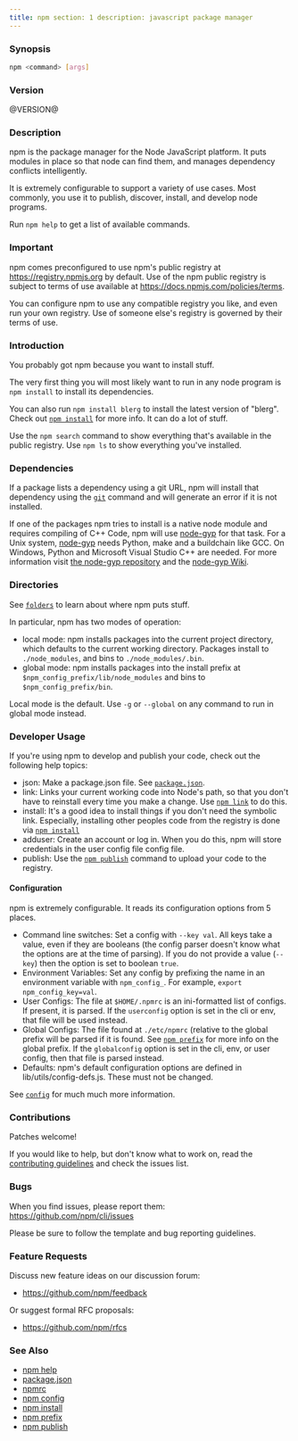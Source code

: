 ```yaml
---
title: npm section: 1 description: javascript package manager
---
```


### Synopsis

```bash
npm <command> [args]
```

### Version

@VERSION@

### Description

npm is the package manager for the Node JavaScript platform. It puts modules in place so that node can find them, and
manages dependency conflicts intelligently.

It is extremely configurable to support a variety of use cases. Most commonly, you use it to publish, discover, install,
and develop node programs.

Run `npm help` to get a list of available commands.

### Important

npm comes preconfigured to use npm's public registry at
https://registry.npmjs.org by default. Use of the npm public registry is subject to terms of use available at
https://docs.npmjs.com/policies/terms.

You can configure npm to use any compatible registry you like, and even run your own registry. Use of someone else's
registry is governed by their terms of use.

### Introduction

You probably got npm because you want to install stuff.

The very first thing you will most likely want to run in any node program is `npm install` to install its dependencies.

You can also run `npm install blerg` to install the latest version of
"blerg". Check out [`npm install`](/commands/npm-install) for more info. It can do a lot of stuff.

Use the `npm search` command to show everything that's available in the public registry. Use `npm ls` to show everything
you've installed.

### Dependencies

If a package lists a dependency using a git URL, npm will install that dependency using
the [`git`](https://github.com/git-guides/install-git)
command and will generate an error if it is not installed.

If one of the packages npm tries to install is a native node module and requires compiling of C++ Code, npm will use
[node-gyp](https://github.com/nodejs/node-gyp) for that task. For a Unix
system, [node-gyp](https://github.com/nodejs/node-gyp)
needs Python, make and a buildchain like GCC. On Windows, Python and Microsoft Visual Studio C++ are needed. For more
information visit [the node-gyp repository](https://github.com/nodejs/node-gyp) and
the [node-gyp Wiki](https://github.com/nodejs/node-gyp/wiki).

### Directories

See [`folders`](/configuring-npm/folders) to learn about where npm puts stuff.

In particular, npm has two modes of operation:

* local mode:
  npm installs packages into the current project directory, which defaults to the current working directory. Packages
  install to
  `./node_modules`, and bins to `./node_modules/.bin`.
* global mode:
  npm installs packages into the install prefix at
  `$npm_config_prefix/lib/node_modules` and bins to
  `$npm_config_prefix/bin`.

Local mode is the default. Use `-g` or `--global` on any command to run in global mode instead.

### Developer Usage

If you're using npm to develop and publish your code, check out the following help topics:

* json:
  Make a package.json file. See
  [`package.json`](/configuring-npm/package-json).
* link:
  Links your current working code into Node's path, so that you don't have to reinstall every time you make a change.
  Use [`npm link`](/commands/npm-link) to do this.
* install:
  It's a good idea to install things if you don't need the symbolic link. Especially, installing other peoples code from
  the registry is done via [`npm install`](/commands/npm-install)
* adduser:
  Create an account or log in. When you do this, npm will store credentials in the user config file config file.
* publish:
  Use the [`npm publish`](/commands/npm-publish) command to upload your code to the registry.

#### Configuration

npm is extremely configurable. It reads its configuration options from 5 places.

* Command line switches:
  Set a config with `--key val`. All keys take a value, even if they are booleans (the config parser doesn't know what
  the options are at the time of parsing). If you do not provide a value (`--key`) then the option is set to
  boolean `true`.
* Environment Variables:
  Set any config by prefixing the name in an environment variable with
  `npm_config_`. For example, `export npm_config_key=val`.
* User Configs:
  The file at `$HOME/.npmrc` is an ini-formatted list of configs. If present, it is parsed. If the `userconfig` option
  is set in the cli or env, that file will be used instead.
* Global Configs:
  The file found at `./etc/npmrc` (relative to the global prefix will be parsed if it is found.
  See [`npm prefix`](/commands/npm-prefix) for more info on the global prefix. If the `globalconfig` option is set in
  the cli, env, or user config, then that file is parsed instead.
* Defaults:
  npm's default configuration options are defined in lib/utils/config-defs.js. These must not be changed.

See [`config`](/using-npm/config) for much much more information.

### Contributions

Patches welcome!

If you would like to help, but don't know what to work on, read the
[contributing guidelines](https://github.com/npm/cli/blob/latest/CONTRIBUTING.md) and check the issues list.

### Bugs

When you find issues, please report them:
<https://github.com/npm/cli/issues>

Please be sure to follow the template and bug reporting guidelines.

### Feature Requests

Discuss new feature ideas on our discussion forum:

* <https://github.com/npm/feedback>

Or suggest formal RFC proposals:

* <https://github.com/npm/rfcs>

### See Also

* [npm help](/commands/npm-help)
* [package.json](/configuring-npm/package-json)
* [npmrc](/configuring-npm/npmrc)
* [npm config](/commands/npm-config)
* [npm install](/commands/npm-install)
* [npm prefix](/commands/npm-prefix)
* [npm publish](/commands/npm-publish)
